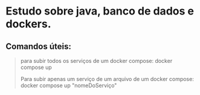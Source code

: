 # Estudo sobre java, banco de dados e dockers.
## Comandos úteis:
> para subir todos os serviços de um docker compose: docker compose up
> 
> Para subir apenas um serviço de um arquivo de um docker compose: docker compose up "nomeDoServiço" 
